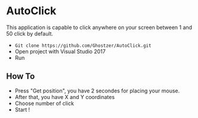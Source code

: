 # AutoClick

This application is capable to click anywhere on your screen between 1 and 50 click by default.

 - ` Git clone https://github.com/Ghostzer/AutoClick.git `
 - Open project with Visual Studio 2017
 - Run

## How To

- Press "Get position", you have 2 secondes for placing your mouse.
- After that, you have X and Y coordinates
- Choose number of click
- Start !

